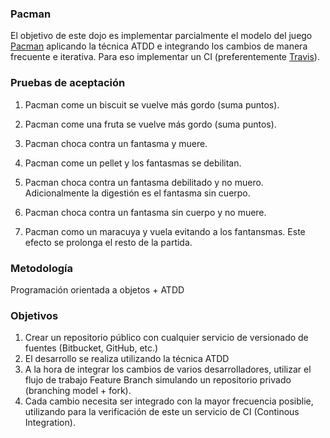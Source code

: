 ### Pacman

El objetivo de este dojo es implementar parcialmente el modelo del juego [Pacman][2] aplicando la técnica ATDD e integrando los cambios de manera frecuente e iterativa. Para eso implementar un CI (preferentemente [Travis][1]).

### Pruebas de aceptación

1. Pacman come un biscuit se vuelve más gordo (suma puntos).
2. Pacman come una fruta se vuelve más gordo (suma puntos).
3. Pacman choca contra un fantasma y muere.
4. Pacman come un pellet y los fantasmas se debilitan.
5. Pacman choca contra un fantasma debilitado y no muero. Adicionalmente la digestión es el fantasma sin cuerpo.
6. Pacman choca contra un fantasma sin cuerpo y no muere.

7. Pacman como un maracuya y vuela evitando a los fantansmas. Este efecto se prolonga el resto de la partida.

### Metodología

Programación orientada a objetos + ATDD

### Objetivos

1. Crear un repositorio público con cualquier servicio de versionado de fuentes (Bitbucket, GitHub, etc.)
2. El desarrollo se realiza utilizando la técnica ATDD
3. A la hora de integrar los cambios de varios desarrolladores, utilizar el flujo de trabajo Feature Branch simulando un repositorio privado (branching model + fork).
4. Cada cambio necesita ser integrado con la mayor frecuencia posiblie, utilizando para la verificación de este un servicio de CI (Continous Integration).

[1]: https://travis-ci.org/
[2]: https://en.wikipedia.org/wiki/Pac-Man
